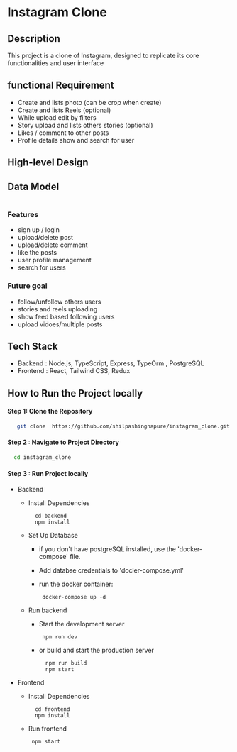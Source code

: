 
# Instagram Clone


## Description
This project is a clone of Instagram, designed to replicate its core functionalities and user interface

## functional Requirement
- Create and lists photo (can be crop when create)
- Create and lists Reels (optional)
- While upload edit by filters
- Story upload and lists others stories (optional)
- Likes / comment to other posts
- Profile details show and search for user

## High-level Design


## Data Model
```

```

### Features
  - sign up / login
  - upload/delete post
  - upload/delete comment
  - like the posts
  - user profile management
  - search for users

### Future goal
  - follow/unfollow others users
  - stories and reels uploading
  - show feed based following users
  - upload vidoes/multiple posts

## Tech Stack
- Backend : Node.js, TypeScript, Express, TypeOrm , PostgreSQL
- Frontend : React, Tailwind CSS, Redux


## How to Run the Project locally

#### Step 1: Clone the Repository

```sh
   git clone  https://github.com/shilpashingnapure/instagram_clone.git
```

#### Step 2 : Navigate to Project Directory

```sh
  cd instagram_clone
```

#### Step 3 : Run Project locally 
 - Backend
    - Install Dependencies
      
      ```
        cd backend
        npm install
       ```
    - Set Up Database
        - if you don't have postgreSQL installed, use the 'docker-compose' file.
        - Add databse credentials to 'docler-compose.yml'
        - run the docker container:
          
           ```
            docker-compose up -d
           ```
    - Run backend
        - Start the development server
          ```
           npm run dev
          ```
       - or build and start the production server
         ```
           npm run build
           npm start
         ```

- Frontend
    - Install Dependencies
       ```
         cd frontend
         npm install
       ```
   - Run frontend
     ```
      npm start
     ```

